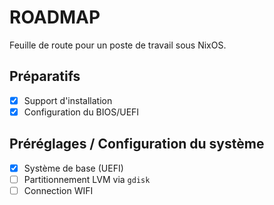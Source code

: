 # ROADMAP

Feuille de route pour un poste de travail sous NixOS.


## Préparatifs

- [x] Support d'installation
- [x] Configuration du BIOS/UEFI

## Préréglages / Configuration du système

- [x] Système de base (UEFI)
- [ ] Partitionnement LVM via `gdisk`
- [ ] Connection WIFI
